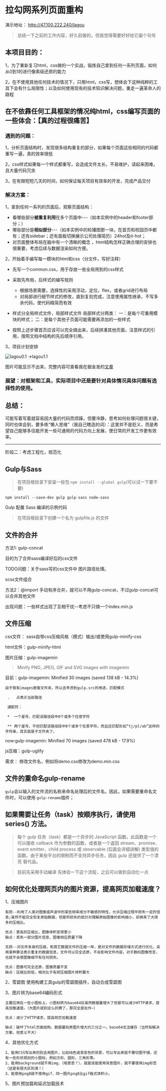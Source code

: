 # 拉勾网系列页面重构
演示地址： http://47.100.222.240/lagou

>总结一下之前的工作内容，好久前做的，但我觉得需要好好给它画个句号

## 本项目目的：

1，为了重新复习html，css做的一个实战，锻炼自己拿到任何一系列页面，如何从0到1的进行像素级还原的能力

2，在不使用其他任何技术的情况下，只用html，css写，想体会下这种纯粹的工具下会有什么局限性；以及如何使用现有的技术知识解决问题，重走一遍革命人的路程

## 在不依靠任何工具框架的情况纯html，css编写页面的一些体会：【真的过程很痛苦】

### 遇到的问题：
1，分析页面结构时，发现很多结构重复的部分，如果每个页面这些相同的代码都重写一遍，真的效率很低

2，css样式如果每一个样式都重写，会造成文件太长，不易维护，读起来困难，且大量代码冗余

3，在有限短短几天的时间，如何保证每天项目有效率的开发，完成产品交付

### 解决方案：
1，拿到任何一系列的页面后，观察页面结构：
- 看哪些部分**被重复利用**在多个页面中---（如本实例中的header和footer部分；）
- 哪些部分是**相似部分**---（如本实例中的轮播图那一块，在首页和校园页中都有；还有sidebar；还有面板切换展示公司处理简历）24hot及it-hot；
- 对页面整体布局在脑中有一个清晰的概念 ，html结构怎样正确合理的安排也很重要，考虑后续与数据渲染如何方便。

2，开始着手编写每一模块的html和css（分文件，写好注释）

- 先写一个common.css，用于存放一些全局用到的css样式
- 采取先布局，后样式的编写规则
    - 根据场景需要，选择性的采用浮动，定位，flex，或者grid进行布局
    - 对局部进行细节样式的修改，直到复刻完成，注意使用属性继承，不写多余代码，使代码精简而有效
- 样式分全局样式文件，局部样式文件
    局部样式分两类：
    一：是每个可重用模块的样式；
    二：是每个其他子页面可能需要再添加的一些样式

- 按照上述步骤首页应该可以完全搞出来，后续拼凑其他页面，注意样式的引用，按照文档中结构的先后顺序引用。

3，项目计划安排

![lagou0.1 ->lagou1.1]()

图片可能显示不出来，完整内容可查看我在掘金发的[文章](https://juejin.im/post/5d5779cdf265da039e12b8f3)


### 展望：对框架和工具，实际项目中还是要针对具体情况具体问题有选择性的使用。

## 总结：
可能写着写着就容易因大量的代码而烦躁，但要冷静，思考如何处理问题很关键，同时也体会到，要多练“懒人思维”（我自己瞎造的词）：这里并不是贬义，而是希望自己能够多往能开发一些可通用的代码方向上发展，使日常的开发工作更有效率。

---
阶段二：考虑工程化，规范化

## Gulp与Sass 

> 在项目根目录下安装一些包
> `npm install --global gulp`(可以试一下要不要)

`npm install --save-dev gulp gulp-sass node-sass`

Gulp 配置 Sass 编译的示例代码

> 在项目根目录下创建一个名为 gulpfile.js 的文件

## 文件的合并

方法1: gulp-concat

目的为了合并sass编译好后的css文件

TODO问题：关于sass写的css文件中 图片路径处理。

scss文件组合

方法2：@import 手动有序合并，就可以不用gulp-concat，不过gulp-concat可以合并其他文件

出现问题：一些样式出现了互相干扰--考虑不只搞一个index.min.js

## 文件压缩

css文件： sass自带css压缩风格（模式）输出/或使用gulp-minify-css

html文件：gulp-minify-html

图片压缩：gulp-imagemin 

>Minify PNG, JPEG, GIF and SVG images with imagemin

 目前：gulp-imagemin: Minified 30 images (saved 138 kB - 14.3%)

    由于我有images嵌套文件夹，所以去考虑到gulp.src的用途，匹配模式

     .   点表示当前路径

     通配符：

     *  一个星号，匹配该路径段中0个或多个任意字符

     ** 两个星号，不但匹配该路径段中0个或多个任意字符。而且还匹配形如“tj/pl/ab”这样的字符串，其实就是子文件夹了。

now:gulp-imagemin: Minified 70 images (saved 478 kB - 17.9%)

js压缩：gulp-uglify

需求：
修改文件名，例如将demo.css修改为demo.min.css
## 文件的重命名gulp-rename

`gulp`会以输入的文件流的名称来命名处理后的文件名，因此，如果需要重命名文件时，可以使用 `gulp-rename`插件；

## 如果需要让任务（task）按顺序执行，请使用 series() 方法。
>每个 gulp 任务（task）都是一个异步的 JavaScript 函数，此函数是一个可以接收 callback 作为参数的函数，或者是一个返回 stream、promise、event emitter、child process 或 observable (后面会详细讲解) 类型值的函数。由于某些平台的限制而不支持异步任务，因此 gulp 还提供了一个漂亮 替代品。


> 目前先采用手动编译 先体验一下这个流程，之后可以做到自动化一点

## 如何优化处理网页内的图片资源，提高网页加载速度？

1、压缩图片

    有损--利用了人类对图像或声波中的某些频率成分不敏感的特性，允许压缩过程中损失一定的信息;虽然不能完全恢复原始数据，但是所损失的部分对理解原始图像的影响缩小，却换来了大得多的压缩比。
    
    优点：更高的压缩比，图像体积变得更小
    缺点：丢失一部分图片信息，图像相应质量下降
    
    无损--对文件本身的压缩，和其它数据文件的压缩一样，是对文件的数据存储方式进行优化，采用某种算法表示重复的数据信息，文件可以完全还原，不会影响文件内容，对于数码图像而言，也就不会使图像细节有任何损失。

    优点：图像可完全还原，图像质量不变
    缺点：压缩比较低，相对比于有损压缩图片体积要大

2、雪碧图 使用构建工具gulp的雪碧图插件，自动合成雪碧图

3、图片转为base64编码形式 

    主要应用在一些小图标上，小图标转为base64后虽然数据量增大了但是可以减少HTTP请求，提高加载速度。（大图片就别这么折腾了，那完全是在作~）

    优点：减少了HTTP请求，提高网页加载速度

    缺点：破坏了html页面结构，数据量较原图片增大约三分之一。base64无法缓存（当然有解决方案，但意义不大）

4、其他优化方式

    1、能用CSS写出来的别去用图片，比如纯色或渐变色的背景，可以写出来就不要切图平铺，还有一些形状规则的小图标，例如方形、圆形、三角形等。
    2、能用background就不用img，（啥意思？），就是说能使用背景图片，就不要使用img标签（这是有很大区别滴！）
    3、能使用png8就不使用gif，同一图片png8比gif格式体积小。

5、图片预加载和延迟加载技术
